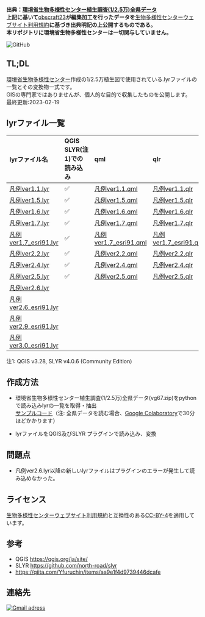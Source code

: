 **出典：[環境省生物多様性センター植生調査(1/2.5万)全県データ](http://gis.biodic.go.jp/webgis/sc-025.html?kind=vg67)** <br>
**上記に基いて**[obscraft23](https://github.com/obscraft23)**が編集加工を行ったデータを**[生物多様性センターウェブサイト利用規約](https://www.biodic.go.jp/copyright/terms_of_service.html)**に基づき出典明記の上公開するものである。** <br>
**本リポジトリに環境省生物多様性センターは一切関与していません。** <br>

![GitHub](https://img.shields.io/github/license/obscraft23/japan-vegetation-map-legend-lyr?style=flat-square)

## TL;DL

[環境省生物多様性センター](https://www.biodic.go.jp/)作成の1/2.5万植生図で使用されている.lyrファイルの一覧とその変換物一式です。<br>
GISの専門家ではありませんが、個人的な目的で収集したものを公開します。<br>
最終更新:2023-02-19

## lyrファイル一覧
| lyrファイル名 | QGIS SLYR(注1)での読み込み |  qml | qlr | xml | png |
|:------ |:------ |:------ |:------ |:------ |:------ |
|[凡例ver1.1.lyr](lyr/凡例ver1.1.lyr)| :white_check_mark: | [凡例ver1.1.qml](qml/凡例ver1.1.qml)|[凡例ver1.1.qlr](qlr/凡例ver1.1.qlr) | [legends.v1_1.xml](xml/legends.v1_1.xml)| [png.legends.v1_1](png/png.legends.v1_1) |
|[凡例ver1.5.lyr](lyr/凡例ver1.5.lyr)| :white_check_mark: | [凡例ver1.5.qml](qml/凡例ver1.5.qml)|[凡例ver1.5.qlr](qlr/凡例ver1.5.qlr) | [legends.v1_5.xml](xml/legends.v1_5.xml)| [png.legends.v1_5](png/png.legends.v1_5)|
|[凡例ver1.6.lyr](lyr/凡例ver1.6.lyr)| :white_check_mark: |[凡例ver1.6.qml](qml/凡例ver1.6.qml) | [凡例ver1.6.qlr](qlr/凡例ver1.6.qlr)| [legends.v1_6.xml](xml/legends.v1_6.xml)| [png.legends.v1_6](png/png.legends.v1_6)|
|[凡例ver1.7.lyr](lyr/凡例ver1.7.lyr)| :white_check_mark:| [凡例ver1.7.qml](qml/凡例ver1.7.qml)| [凡例ver1.7.qlr](qlr/凡例ver1.7.qlr)| [legends.v1_7.xml](xml/legends.v1_7.xml)| [png.legends.v1_7](png/png.legends.v1_7)|
|[凡例ver1.7_esri91.lyr](lyr/凡例ver1.7_esri91.lyr)| :white_check_mark:| [凡例ver1.7_esri91.qml](qml/凡例ver1.7_esri91.qml)| [凡例ver1.7_esri91.qlr](qlr/凡例ver1.7_esri91.qlr)| [legends.v1_7.esri91.xml](xml/legends.v1_7.esri91.xml)| [png.legends.v1_7.esri91](png/png.legends.v1_7.esri91)|
|[凡例ver2.2.lyr](lyr/凡例ver2.2.lyr)| :white_check_mark:| [凡例ver2.2.qml](qml/凡例ver2.2.qml)|[凡例ver2.2.qlr](qlr/凡例ver2.2.qlr) | [legends.v2_2.xml](xml/legends.v2_2.xml)| [png.legends.v2_2](png/png.legends.v2_2)|
|[凡例ver2.4.lyr](lyr/凡例ver2.4.lyr)| :white_check_mark:| [凡例ver2.4.qml](qml/凡例ver2.4.qml)| [凡例ver2.4.qlr](qlr/凡例ver2.4.qlr)| [legends.v2_4.xml](xml/legends.v2_4.xml)| [png.legends.v2_4](png/png.legends.v2_4)|
|[凡例ver2.5.lyr](lyr/凡例ver2.5.lyr)| :white_check_mark:|[凡例ver2.5.qml](qml/凡例ver2.5.qml) | [凡例ver2.5.qlr](qlr/凡例ver2.5.qlr)| [legends.v2_5.xml](xml/legends.v2_5.xml)| [png.legends.v2_5](png/png.legends.v2_5)|
|[凡例ver2.6.lyr](lyr/凡例ver2.6.lyr)| | | | | |
|[凡例ver2.6_esri91.lyr](lyr/凡例ver2.6_esri91.lyr)| | | | | |
|[凡例ver2.9_esri91.lyr](lyr/凡例ver2.9_esri91.lyr)| | | | | |
|[凡例ver3.0_esri91.lyr](lyr/凡例ver3.0_esri91.lyr)| | | | | |

注1: QGIS v3.28, SLYR v4.0.6 (Community Edition)

## 作成方法

+ 環境省生物多様性センター植生調査(1/2.5万)全県データ(vg67.zip)をpythonで読み込みlyrの一覧を取得・抽出<br>
[サンプルコード](abstract_lyr.py)（注: 全県データを読む場合、[Google Colaboratory](https://colab.research.google.com/?hl=ja)で30分ほどかかります）

+ lyrファイルをQGIS及びSLYR プラグインで読み込み、変換

## 問題点
+ 凡例ver2.6.lyr以降の新しいlyrファイルはプラグインのエラーが発生して読み込めなかった。

## ライセンス
[生物多様性センターウェブサイト利用規約](https://www.biodic.go.jp/copyright/terms_of_service.html)と互換性のある[CC-BY-4](https://creativecommons.org/licenses/by/4.0/legalcode.ja)を適用しています。

## 参考
+ QGIS https://qgis.org/ja/site/
+ SLYR https://github.com/north-road/slyr
+ https://qiita.com/Yfuruchin/items/aa9e1f4d9739446dcafe

## 連絡先

[![Gmail adress](https://img.shields.io/badge/Gmail-D14836?style=flat-square&logo=gmail&logoColor=white)](obscraft23@gmail.com)
